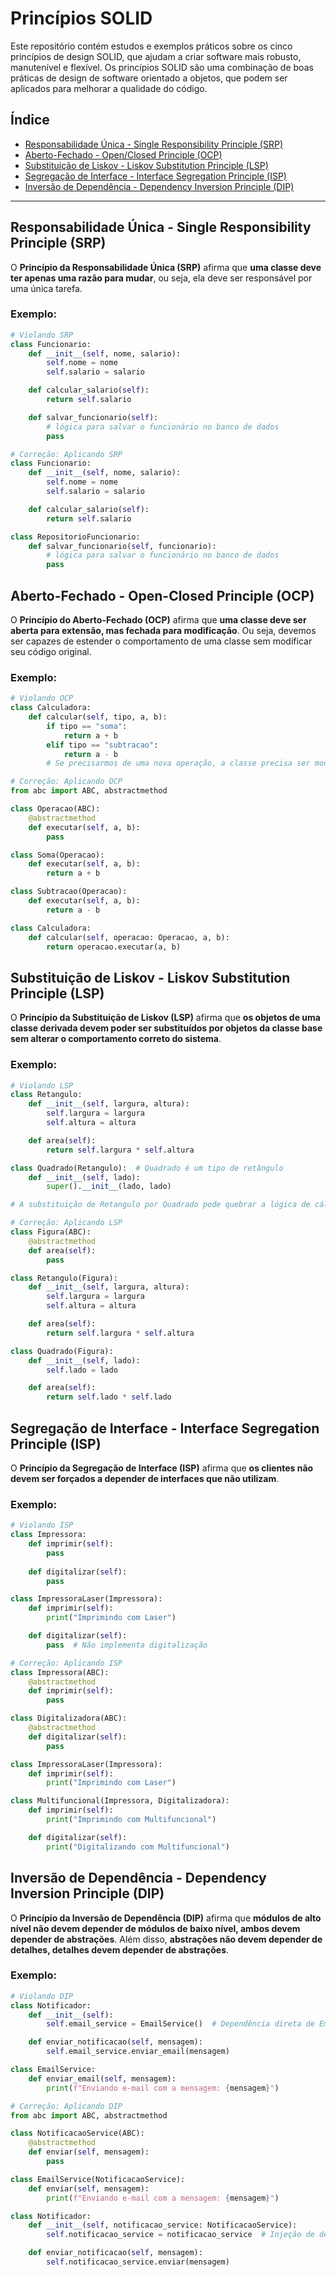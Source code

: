 # Princípios SOLID

Este repositório contém estudos e exemplos práticos sobre os cinco princípios de design SOLID, que ajudam a criar software mais robusto, manutenível e flexível. Os princípios SOLID são uma combinação de boas práticas de design de software orientado a objetos, que podem ser aplicados para melhorar a qualidade do código.

## Índice

- [Responsabilidade Única - Single Responsibility Principle (SRP)](#responsabilidade-única---single-responsibility-principle-srp)
- [Aberto-Fechado - Open/Closed Principle (OCP)](#aberto-fechado---open-closed-principle-ocp)
- [Substituição de Liskov - Liskov Substitution Principle (LSP)](#substituição-de-liskov---liskov-substitution-principle-lsp)
- [Segregação de Interface - Interface Segregation Principle (ISP)](#segregação-de-interface---interface-segregation-principle-isp)
- [Inversão de Dependência - Dependency Inversion Principle (DIP)](#inversão-de-dependência---dependency-inversion-principle-dip)

---

## Responsabilidade Única - Single Responsibility Principle (SRP)

O **Princípio da Responsabilidade Única (SRP)** afirma que **uma classe deve ter apenas uma razão para mudar**, ou seja, ela deve ser responsável por uma única tarefa.

### Exemplo:

```python
# Violando SRP
class Funcionario:
    def __init__(self, nome, salario):
        self.nome = nome
        self.salario = salario

    def calcular_salario(self):
        return self.salario

    def salvar_funcionario(self):
        # lógica para salvar o funcionário no banco de dados
        pass

# Correção: Aplicando SRP
class Funcionario:
    def __init__(self, nome, salario):
        self.nome = nome
        self.salario = salario

    def calcular_salario(self):
        return self.salario

class RepositorioFuncionario:
    def salvar_funcionario(self, funcionario):
        # lógica para salvar o funcionário no banco de dados
        pass
```

## Aberto-Fechado - Open-Closed Principle (OCP)

O **Princípio do Aberto-Fechado (OCP)** afirma que **uma classe deve ser aberta para extensão, mas fechada para modificação**. Ou seja, devemos ser capazes de estender o comportamento de uma classe sem modificar seu código original.

### Exemplo:

```python
# Violando OCP
class Calculadora:
    def calcular(self, tipo, a, b):
        if tipo == "soma":
            return a + b
        elif tipo == "subtracao":
            return a - b
        # Se precisarmos de uma nova operação, a classe precisa ser modificada

# Correção: Aplicando OCP
from abc import ABC, abstractmethod

class Operacao(ABC):
    @abstractmethod
    def executar(self, a, b):
        pass

class Soma(Operacao):
    def executar(self, a, b):
        return a + b

class Subtracao(Operacao):
    def executar(self, a, b):
        return a - b

class Calculadora:
    def calcular(self, operacao: Operacao, a, b):
        return operacao.executar(a, b)
```

## Substituição de Liskov - Liskov Substitution Principle (LSP)

O **Princípio da Substituição de Liskov (LSP)** afirma que **os objetos de uma classe derivada devem poder ser substituídos por objetos da classe base sem alterar o comportamento correto do sistema**.

### Exemplo:

```python
# Violando LSP
class Retangulo:
    def __init__(self, largura, altura):
        self.largura = largura
        self.altura = altura

    def area(self):
        return self.largura * self.altura

class Quadrado(Retangulo):  # Quadrado é um tipo de retângulo
    def __init__(self, lado):
        super().__init__(lado, lado)

# A substituição de Retangulo por Quadrado pode quebrar a lógica de cálculo da área
```

```python
# Correção: Aplicando LSP
class Figura(ABC):
    @abstractmethod
    def area(self):
        pass

class Retangulo(Figura):
    def __init__(self, largura, altura):
        self.largura = largura
        self.altura = altura

    def area(self):
        return self.largura * self.altura

class Quadrado(Figura):
    def __init__(self, lado):
        self.lado = lado

    def area(self):
        return self.lado * self.lado
```

## Segregação de Interface - Interface Segregation Principle (ISP)

O **Princípio da Segregação de Interface (ISP)** afirma que **os clientes não devem ser forçados a depender de interfaces que não utilizam**.

### Exemplo:

```python
# Violando ISP
class Impressora:
    def imprimir(self):
        pass
    
    def digitalizar(self):
        pass

class ImpressoraLaser(Impressora):
    def imprimir(self):
        print("Imprimindo com Laser")

    def digitalizar(self):
        pass  # Não implementa digitalização

# Correção: Aplicando ISP
class Impressora(ABC):
    @abstractmethod
    def imprimir(self):
        pass

class Digitalizadora(ABC):
    @abstractmethod
    def digitalizar(self):
        pass

class ImpressoraLaser(Impressora):
    def imprimir(self):
        print("Imprimindo com Laser")

class Multifuncional(Impressora, Digitalizadora):
    def imprimir(self):
        print("Imprimindo com Multifuncional")

    def digitalizar(self):
        print("Digitalizando com Multifuncional")
```

## Inversão de Dependência - Dependency Inversion Principle (DIP)

O **Princípio da Inversão de Dependência (DIP)** afirma que **módulos de alto nível não devem depender de módulos de baixo nível, ambos devem depender de abstrações**. Além disso, **abstrações não devem depender de detalhes, detalhes devem depender de abstrações**.

### Exemplo:

```python
# Violando DIP
class Notificador:
    def __init__(self):
        self.email_service = EmailService()  # Dependência direta de EmailService

    def enviar_notificacao(self, mensagem):
        self.email_service.enviar_email(mensagem)

class EmailService:
    def enviar_email(self, mensagem):
        print(f"Enviando e-mail com a mensagem: {mensagem}")

# Correção: Aplicando DIP
from abc import ABC, abstractmethod

class NotificacaoService(ABC):
    @abstractmethod
    def enviar(self, mensagem):
        pass

class EmailService(NotificacaoService):
    def enviar(self, mensagem):
        print(f"Enviando e-mail com a mensagem: {mensagem}")

class Notificador:
    def __init__(self, notificacao_service: NotificacaoService):
        self.notificacao_service = notificacao_service  # Injeção de dependência

    def enviar_notificacao(self, mensagem):
        self.notificacao_service.enviar(mensagem)
```
